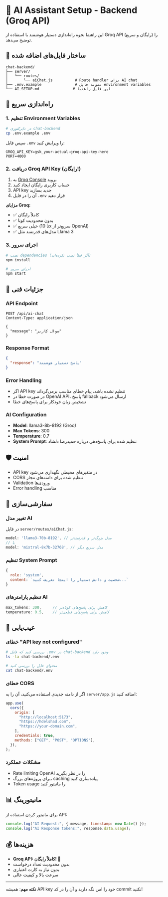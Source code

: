 # 🤖 AI Assistant Setup - Backend (Groq API)

این راهنما نحوه راه‌اندازی دستیار هوشمند با استفاده از Groq API (رایگان و سریع) را توضیح می‌دهد.

## 📁 ساختار فایل‌های اضافه شده

```
chat-backend/
├── server/
│   └── routes/
│       └── aiChat.js          # Route handler برای AI chat
├── .env.example               # نمونه فایل environment variables
└── AI_SETUP.md               # این فایل راهنما
```

## 🚀 راه‌اندازی سریع

### 1. تنظیم Environment Variables

```bash
# در دایرکتوری chat-backend
cp .env.example .env
```

سپس فایل `.env` را ویرایش کنید:

```env
GROQ_API_KEY=gsk_your-actual-groq-api-key-here
PORT=4000
```

### 2. دریافت Groq API Key (رایگان!)

1. به [Groq Console](https://console.groq.com/keys) بروید
2. حساب کاربری رایگان ایجاد کنید
3. API key جدید بسازید
4. آن را در فایل `.env` قرار دهید

**مزایای Groq:**

- ✅ کاملاً رایگان
- ✅ بدون محدودیت کوتا
- ✅ خیلی سریع (تا 10x سریع‌تر از OpenAI)
- ✅ مدل‌های قدرتمند مثل Llama 3

### 3. اجرای سرور

```bash
# نصب dependencies (اگر قبلاً نصب نکرده‌اید)
npm install

# اجرای سرور
npm start
```

## 🔧 جزئیات فنی

### API Endpoint

```
POST /api/ai-chat
Content-Type: application/json

{
  "message": "سوال کاربر"
}
```

### Response Format

```json
{
  "response": "پاسخ دستیار هوشمند"
}
```

### Error Handling

- اگر API key تنظیم نشده باشد، پیام خطای مناسب برمی‌گرداند
- در صورت خطا در OpenAI API، پاسخ fallback ارسال می‌شود
- تشخیص زبان خودکار برای پاسخ‌های خطا

### AI Configuration

- **Model**: llama3-8b-8192 (Groq)
- **Max Tokens**: 300
- **Temperature**: 0.7
- **System Prompt**: تنظیم شده برای پاسخ‌دهی درباره حمیدرضا دلشاد

## 🛡️ امنیت

- API key در متغیرهای محیطی نگهداری می‌شود
- CORS تنظیم شده برای دامنه‌های مجاز
- Validation ورودی‌ها
- Error handling مناسب

## 🔄 سفارشی‌سازی

### تغییر مدل AI

در فایل `server/routes/aiChat.js`:

```javascript
model: 'llama3-70b-8192', // مدل بزرگ‌تر و قدرتمند‌تر
// یا
model: 'mixtral-8x7b-32768', // مدل سریع دیگر
```

### تنظیم System Prompt

```javascript
{
  role: 'system',
  content: `شخصیت و دانش دستیار را اینجا تعریف کنید...`
}
```

### تنظیم پارامترهای AI

```javascript
max_tokens: 300,     // کاهش برای پاسخ‌های کوتاه‌تر
temperature: 0.5,    // کاهش برای پاسخ‌های قطعی‌تر
```

## 🐛 عیب‌یابی

### خطای "API key not configured"

```bash
# بررسی کنید که فایل .env در chat-backend وجود دارد
ls -la chat-backend/.env

# محتوای فایل را بررسی کنید
cat chat-backend/.env
```

### خطای CORS

اگر از دامنه جدیدی استفاده می‌کنید، آن را به `server/app.js` اضافه کنید:

```javascript
app.use(
  cors({
    origin: [
      "http://localhost:5173",
      "https://hdelshad.com",
      "https://your-domain.com",
    ],
    credentials: true,
    methods: ["GET", "POST", "OPTIONS"],
  }),
);
```

### مشکلات عملکرد

- Rate limiting OpenAI را در نظر بگیرید
- برای پروژه‌های بزرگ، caching پیاده‌سازی کنید
- Token usage را مانیتور کنید

## 📊 مانیتورینگ

برای مانیتور کردن استفاده از API:

```javascript
console.log("AI Request:", { message, timestamp: new Date() });
console.log("AI Response tokens:", response.data.usage);
```

## 💰 هزینه‌ها

- **Groq API: کاملاً رایگان! 🎉**
- بدون محدودیت تعداد درخواست
- بدون نیاز به کارت اعتباری
- سرعت بالا و کیفیت عالی

---

**نکته مهم**: همیشه API key خود را امن نگه دارید و آن را در کد commit نکنید!
